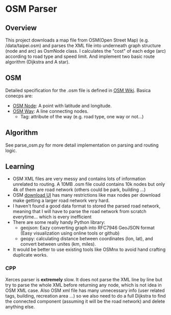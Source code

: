 # OSM Parser

## Overview

This project downloads a map file from OSM(Open Street Map) (e.g. /data/taipei.osm) and parses the
XML file into underneath graph structure (node and arc) as OsmNode class.
I calculates the "cost" of each edge (arc) according to road type and speed limit. And implement two basic route algorithm (Dijkstra and A star).

## OSM
Detailed specification for the .osm file is defined in [OSM Wiki](https://wiki.openstreetmap.org/wiki/Main_Page). Basica conecps are:
* [OSM Node](https://wiki.openstreetmap.org/wiki/Node): A point with latitude and longitude.
* [OSM Way](https://wiki.openstreetmap.org/wiki/Way): A line connecting nodes.
  * Tag: attribute of the way (e.g. road type, one way or not...)

## Algorithm
See parse_osm.py for more detail implementation on parsing and routing logic.

## Learning
* OSM XML files are very messy and contains lots of information unrelated to routing. A 10MB .osm file could contains 10k nodes but only 4k of them are road network (others could be park, building ...)
* OSM [download UI](https://www.openstreetmap.org/export) has many restrictions like max nodes per download make getting a larger road network very hard.
* I haven't found a good data format to stored the parsed road network, meaning that I will have to parse the road network from scratch everytime... which is every inefficient
* There are some really handy Python library:
  * geojson: Eazy converting graph into RFC7946 GeoJSON format (Easy visualization using online tools or github)
  * geopy: calculating distance between coordinates (lon, lat), and convert between unites (km, miles).
* It would be better to use existing tools like OSMnx to avoid hand crafting duplicate works.

### CPP
Xerces parser is **extremely** slow. It does not parse the XML line by line but try to parse the
whole XML before returning any node, which is not idea in OSM XML case. Also OSM xml file has
many unnecessary info (user related tags, building, recreation area ...) so we also need to
do a full Dijkstra to find the connected component (assuming it will be the road network) and
delete anything else.

